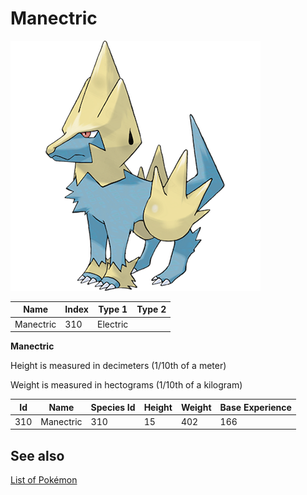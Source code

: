 # Manectric


![Manectric](images/310.png)

| **Name** | **Index** | **Type 1** | **Type 2** |
|----|----|----|----|
| Manectric | 310 | Electric  |  |

**Manectric** 


Height is measured in decimeters (1/10th of a meter)

Weight is measured in hectograms (1/10th of a kilogram)

| **Id** | **Name** | **Species Id** | **Height** | **Weight** | **Base Experience** |
|--------|----------|----------------|------------|------------|---------------------|
| 310 | Manectric | 310 | 15 | 402 | 166 |


## See also

[List of Pokémon](../pokemon.md)
